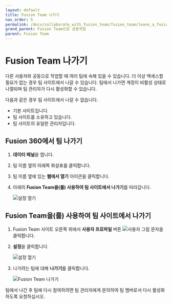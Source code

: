```yaml
---
layout: default
title: Fusion Team 나가기
nav_order: 5
permalink: /docs/collaborate_with_fusion_team/fusion_team/leave_a_fusion_team
grand_parent: Fusion Team으로 공동작업
parent: Fusion Team
---
```

# Fusion Team 나가기
다른 사용자와 공동으로 작업할 때 여러 팀에 속해 있을 수 있습니다. 더 이상 액세스할 필요가 없는 경우 팀 사이트에서 나갈 수 있습니다. 팀에서 나가면 계정이 비활성 상태로 나열되며 팀 관리자가 다시 활성화할 수 있습니다.

다음과 같은 경우 팀 사이트에서 나갈 수 없습니다.

*   기본 사이트입니다.
*   팀 사이트를 소유하고 있습니다.
*   팀 사이트의 유일한 관리자입니다.

Fusion 360에서 팀 나가기
------------------

1.  **데이터 패널**을 엽니다.
    
2.  팀 이름 옆의 아래쪽 화살표를 클릭합니다.
    
3.  팀 이름 옆에 있는 **웹에서 열기** 아이콘을 클릭합니다.
    
4.  아래의 **Fusion Team을(를) 사용하여 팀 사이트에서 나가기**를 따라갑니다.
    
    ![설정 열기](https://help.autodesk.com/cloudhelp/KOR/Fusion-Import/images/team-open-on-web.png)
    

Fusion Team을(를) 사용하여 팀 사이트에서 나가기
--------------------------------

1.  Fusion Team 사이트 오른쪽 위에서 **사용자 프로파일** 버튼 ![사용자 그림 문자](https://help.autodesk.com/cloudhelp/KOR/Fusion-Import/images/user-glyph.png)을 클릭합니다.
    
2.  **설정**을 클릭합니다.
    
    ![설정 열기](https://help.autodesk.com/cloudhelp/KOR/Fusion-Import/images/ft-open-settings.png)
    
3.  나가려는 팀에 대해 **나가기**를 클릭합니다.
    
    ![Fusion Team 나가기](https://help.autodesk.com/cloudhelp/KOR/Fusion-Import/images/ft-leave-team.png)
    

팀에서 나간 후 팀에 다시 참여하려면 팀 관리자에게 문의하여 팀 멤버로서 다시 활성화하도록 요청하십시오.